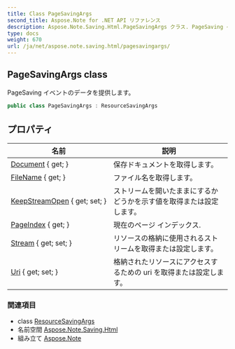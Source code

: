 ```yaml
---
title: Class PageSavingArgs
second_title: Aspose.Note for .NET API リファレンス
description: Aspose.Note.Saving.Html.PageSavingArgs クラス. PageSaving イベントのデータを提供します
type: docs
weight: 670
url: /ja/net/aspose.note.saving.html/pagesavingargs/
---
```

## PageSavingArgs class

PageSaving イベントのデータを提供します。

```csharp
public class PageSavingArgs : ResourceSavingArgs
```

## プロパティ

| 名前 | 説明 |
| --- | --- |
| [Document](../../aspose.note.saving.html/resourcesavingargs/document/) { get; } | 保存ドキュメントを取得します。 |
| [FileName](../../aspose.note.saving.html/resourcesavingargs/filename/) { get; } | ファイル名を取得します。 |
| [KeepStreamOpen](../../aspose.note.saving.html/resourcesavingargs/keepstreamopen/) { get; set; } | ストリームを開いたままにするかどうかを示す値を取得または設定します。 |
| [PageIndex](../../aspose.note.saving.html/pagesavingargs/pageindex/) { get; } | 現在のページ インデックス. |
| [Stream](../../aspose.note.saving.html/resourcesavingargs/stream/) { get; set; } | リソースの格納に使用されるストリームを取得または設定します。 |
| [Uri](../../aspose.note.saving.html/resourcesavingargs/uri/) { get; set; } | 格納されたリソースにアクセスするための uri を取得または設定します。 |

### 関連項目

* class [ResourceSavingArgs](../resourcesavingargs/)
* 名前空間 [Aspose.Note.Saving.Html](../../aspose.note.saving.html/)
* 組み立て [Aspose.Note](../../)


